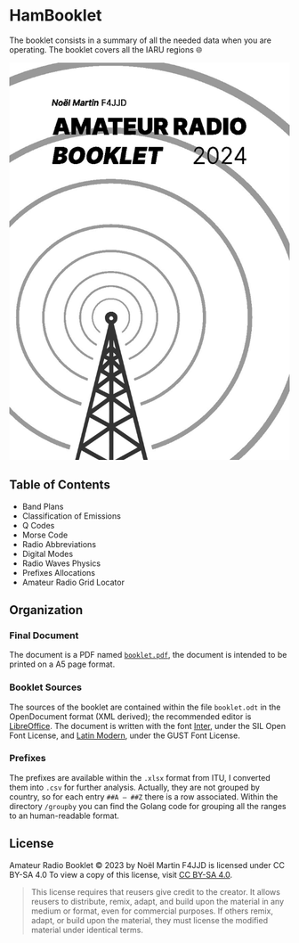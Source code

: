 # HamBooklet

The booklet consists in a summary of all the needed data when you
are operating. The booklet covers all the IARU regions :globe_with_meridians:

![Amateur Radio Booklet Cover](assets/cover24.jpg)

## Table of Contents

* Band Plans
* Classification of Emissions
* Q Codes
* Morse Code
* Radio Abbreviations
* Digital Modes
* Radio Waves Physics
* Prefixes Allocations
* Amateur Radio Grid Locator

## Organization

### Final Document

The document is a PDF named [`booklet.pdf`](booklet.pdf), the document is intended to be printed on a A5 page format.

### Booklet Sources

The sources of the booklet are contained within the file `booklet.odt` in the OpenDocument format (XML derived); the recommended editor is [LibreOffice](https://www.libreoffice.org/). The document is written with the font [Inter](https://github.com/rsms/inter), under the SIL Open Font License, and [Latin Modern](https://www.gust.org.pl/projects/e-foundry/latin-modern), under the GUST Font License.

### Prefixes

The prefixes are available within the `.xlsx` format from ITU, I converted them into `.csv` for further analysis. Actually, they are not grouped by country, so for each entry `##A — ##Z` there is a row associated. Within the directory `/groupby` you can find the Golang code for grouping all the ranges to an human-readable format.

## License

Amateur Radio Booklet © 2023 by Noël Martin F4JJD is licensed under CC BY-SA 4.0
To view a copy of this license, visit [CC BY-SA 4.0](http://creativecommons.org/licenses/by-sa/4.0/).

> This license requires that reusers give credit to the creator. It allows reusers to distribute, remix, adapt, and build upon the material in any medium or format, even for commercial purposes. If others remix, adapt, or build upon the material, they must license the modified material under identical terms.
